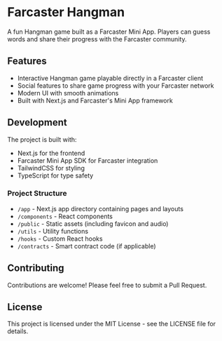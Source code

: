 # Farcaster Hangman

A fun Hangman game built as a Farcaster Mini App. Players can guess words and share their progress with the Farcaster community.

## Features

- Interactive Hangman game playable directly in a Farcaster client
- Social features to share game progress with your Farcaster network
- Modern UI with smooth animations
- Built with Next.js and Farcaster's Mini App framework

## Development

The project is built with:

- Next.js for the frontend
- Farcaster Mini App SDK for Farcaster integration
- TailwindCSS for styling
- TypeScript for type safety

### Project Structure

- `/app` - Next.js app directory containing pages and layouts
- `/components` - React components
- `/public` - Static assets (including favicon and audio)
- `/utils` - Utility functions
- `/hooks` - Custom React hooks
- `/contracts` - Smart contract code (if applicable)

## Contributing

Contributions are welcome! Please feel free to submit a Pull Request.

## License

This project is licensed under the MIT License - see the LICENSE file for details.
